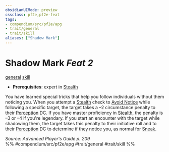 ```yaml
---
obsidianUIMode: preview
cssclass: pf2e,pf2e-feat
tags:
- compendium/src/pf2e/apg
- trait/general
- trait/skill
aliases: ["Shadow Mark"]
---
```

# Shadow Mark  *Feat 2*  
[general](general.md "General Feat Trait")  [skill](skill.md "Skill Feat Trait")  

- **Prerequisites**: expert in [Stealth](skills.md#Stealth)

You have learned special tricks that help you follow individuals without them noticing you. When you attempt a [Stealth](skills.md#Stealth) check to [Avoid Notice](avoid-notice.md) while following a specific target, the target takes a –2 circumstance penalty to their [Perception](skills.md#Perception) DC. If you have master proficiency in [Stealth](skills.md#Stealth), the penalty is –3 or –4 if you're legendary. If you start an encounter with the target while shadowing them, the target takes this penalty to their initiative roll and to their [Perception](skills.md#Perception) DC to determine if they notice you, as normal for [Sneak](sneak.md).

*Source: Advanced Player's Guide p. 209*  
%% #compendium/src/pf2e/apg #trait/general #trait/skill %%